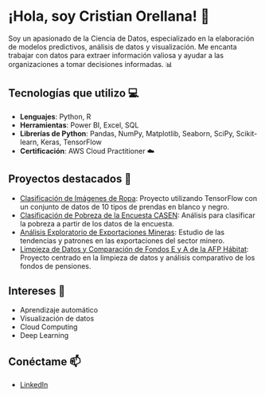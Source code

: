 # ¡Hola, soy Cristian Orellana! 👋

Soy un apasionado de la Ciencia de Datos, especializado en la elaboración de modelos predictivos, análisis de datos y visualización. Me encanta trabajar con datos para extraer información valiosa y ayudar a las organizaciones a tomar decisiones informadas. 📊

## Tecnologías que utilizo 💻
- **Lenguajes**: Python, R
- **Herramientas**: Power BI, Excel, SQL
- **Librerías de Python**: Pandas, NumPy, Matplotlib, Seaborn, SciPy, Scikit-learn, Keras, TensorFlow
- **Certificación**: AWS Cloud Practitioner ☁️

## Proyectos destacados 🚀
- [Clasificación de Imágenes de Ropa](https://github.com/CristianNac/Keras_Clothes_Classifier): Proyecto utilizando TensorFlow con un conjunto de datos de 10 tipos de prendas en blanco y negro.
- [Clasificación de Pobreza de la Encuesta CASEN](https://github.com/CristianNac/SocioEconomicClassifier): Análisis para clasificar la pobreza a partir de los datos de la encuesta.
- [Análisis Exploratorio de Exportaciones Mineras](https://github.com/CristianNac/Exportaciones-mineras-de-Chile): Estudio de las tendencias y patrones en las exportaciones del sector minero.
- [Limpieza de Datos y Comparación de Fondos E y A de la AFP Hábitat](https://github.com/CristianNac/Razon_Fondo_E_A): Proyecto centrado en la limpieza de datos y análisis comparativo de los fondos de pensiones.

## Intereses 🌱
- Aprendizaje automático
- Visualización de datos
- Cloud Computing
- Deep Learning

## Conéctame 📫
- [LinkedIn](https://www.linkedin.com/in/cristian-o7/)

